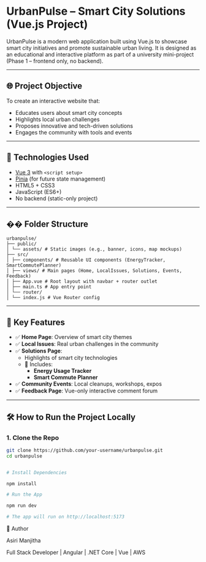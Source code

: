 # UrbanPulse – Smart City Solutions (Vue.js Project)

UrbanPulse is a modern web application built using Vue.js to showcase smart city initiatives and promote sustainable urban living. It is designed as an educational and interactive platform as part of a university mini-project (Phase 1 – frontend only, no backend).

---

## 🌐 Project Objective

To create an interactive website that:

- Educates users about smart city concepts
- Highlights local urban challenges
- Proposes innovative and tech-driven solutions
- Engages the community with tools and events

---

## 🚀 Technologies Used

- [Vue 3](https://vuejs.org/) with `<script setup>`
- [Pinia](https://pinia.vuejs.org/) (for future state management)
- HTML5 + CSS3
- JavaScript (ES6+)
- No backend (static-only project)

---

## �� Folder Structure

```
urbanpulse/
├── public/
│ └── assets/ # Static images (e.g., banner, icons, map mockups)
├── src/
│ ├── components/ # Reusable UI components (EnergyTracker, SmartCommutePlanner)
│ ├── views/ # Main pages (Home, LocalIssues, Solutions, Events, Feedback)
│ ├── App.vue # Root layout with navbar + router outlet
│ ├── main.ts # App entry point
│ └── router/
│ └── index.js # Vue Router config
```

---

## 🧩 Key Features

- ✅ **Home Page**: Overview of smart city themes
- ✅ **Local Issues**: Real urban challenges in the community
- ✅ **Solutions Page**:
  - Highlights of smart city technologies
  - 🌱 Includes:
    - **Energy Usage Tracker**
    - **Smart Commute Planner**
- ✅ **Community Events**: Local cleanups, workshops, expos
- ✅ **Feedback Page**: Vue-only interactive comment forum

---

## 🛠️ How to Run the Project Locally

### 1. Clone the Repo

```bash
git clone https://github.com/your-username/urbanpulse.git
cd urbanpulse


# Install Dependencies

npm install

# Run the App

npm run dev

# The app will run on http://localhost:5173

```

👤 Author

Asiri Manjitha

Full Stack Developer | Angular | .NET Core | Vue | AWS
